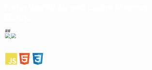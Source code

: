 <h1 style="color: white;">Hello World! Eu sou Luana Magnus Bonho</h1> 
##
<div style="display: flex">
  <a href="https://github.com/LuanaMagnusBonho">
  <img height="150em" src="https://github-readme-stats.vercel.app/api?username=luanamagnusbonho&show_icons=true&theme=bear&include_all_comits=true&count_private=true">
  <img height="130em" src="https://github-readme-stats.vercel.app/api/top-langs/?username=luanamagnusbonho&layout=compact&theme=bear&">
  </a>
</div>

##

<div style="display: inline_block"><br>
  <img align="center" alt="luana-Js" height="40" width="40" src="https://raw.githubusercontent.com/devicons/devicon/master/icons/javascript/javascript-plain.svg">
  <img align="center" alt="luana-HTML" height="40"  width="40" src="https://raw.githubusercontent.com/devicons/devicon/master/icons/html5/html5-original.svg">
  <img align="center" alt="luana-CSS" height="40" width="40" src="https://raw.githubusercontent.com/devicons/devicon/master/icons/css3/css3-original.svg">
</div>

